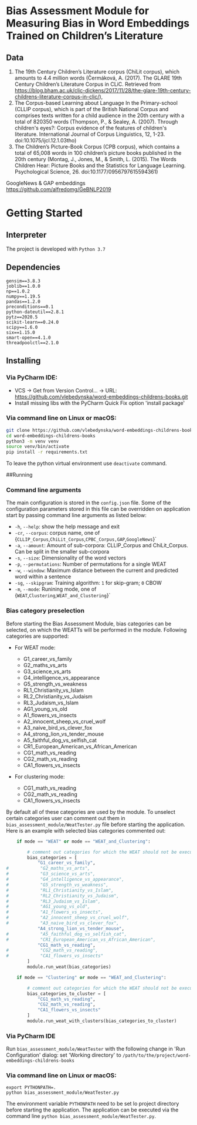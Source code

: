 # Bias Assessment Module for Measuring Bias in Word Embeddings Trained on Children’s Literature
## Data
1) The 19th Century Children’s Literature corpus (ChiLit corpus), which amounts to 4.4 million words (Čermáková, A. (2017). The GLARE 19th Century Children’s Literature Corpus in CLiC. Retrieved from https://blog.bham.ac.uk/clic-dickens/2017/11/28/the-glare-19th-century-childrens-literature-corpus-in-clic/),
2) The Corpus-based Learning about Language In the Primary-school (CLLIP corpus), which is part of the British National Corpus and comprises texts written for a child audience in the 20th century with a total of 820350 words (Thompson, P., & Sealey, A. (2007). Through children's eyes?: Corpus evidence of the features of children's literature. International Journal of Corpus Linguistics, 12, 1-23. doi:10.1075/ijcl.12.1.03tho) 
3) The Children’s Picture-Book Corpus (CPB corpus), which contains a total of 65,008 words in 100 children’s picture books published in the 20th century (Montag, J., Jones, M., & Smith, L. (2015). The Words Children Hear: Picture Books and the Statistics for Language Learning. Psychological Science, 26. doi:10.1177/0956797615594361)

GoogleNews & GAP embeddings https://github.com/alfredomg/GeBNLP2019

# Getting Started
## Interpreter
The project is developed with `Python 3.7`
## Dependencies
```
gensim==3.8.3
joblib==1.0.0
np==1.0.2
numpy==1.19.5
pandas==1.2.0
preconditions==0.1
python-dateutil==2.8.1
pytz==2020.5
scikit-learn==0.24.0
scipy==1.6.0
six==1.15.0
smart-open==4.1.0
threadpoolctl==2.1.0
```
## Installing

### Via PyCharm IDE:
* VCS -> Get from Version Control... -> URL: https://github.com/vlebedynska/word-embeddings-childrens-books.git
* Install missing libs with the PyCharm Quick Fix option 'install package'


### Via command line on Linux or macOS:
```bash
git clone https://github.com/vlebedynska/word-embeddings-childrens-books.git
cd word-embeddings-childrens-books
python3 -m venv venv
source venv/bin/activate
pip install -r requirements.txt
```

To leave the python virtual environment use `deactivate` command.


##Running
### Command line arguments
The main configuration is stored in the `config.json` file. Some of the configuration parameters stored in this file
 can be overridden on application start by passing command line arguments as listed below:

* `-h`, `--help`: show the help message and exit
* `-cr`, `--corpus`: corpus name, one of {`CLLIP_Corpus`,`ChiLit_Corpus`,`CPBC_Corpus,GAP`,`GoogleNews`}`
* `-a`, `--amount`: Amount of sub-corpora: CLLIP_Corpus and СhiLit_Corpus. Can be split in the smaller sub-corpora
* `-s`, `--size`: Dimensionality of the word vectors
* `-p`, `--permutations`: Number of permutations for a single WEAT
* `-w`, `--window`: Maximum distance between the current and predicted word within a sentence
* `-sg`, `--skipgram`: Training algorithm: `1` for skip-gram; `0` CBOW
* `-m`, `--mode`: Runining mode, one of {`WEAT`,`Clustering`,`WEAT_and_Clustering`}`


### Bias category preselection

Before starting the Bias Assessment Module, bias categories can be selected, on which the WEATTs will be performed in the module.
Following categories are supported: 

* For WEAT mode:
    * G1_career_vs_family
    * G2_maths_vs_arts
    * G3_science_vs_arts
    * G4_intelligence_vs_appearance
    * G5_strength_vs_weakness
    * RL1_Christianity_vs_Islam
    * RL2_Christianity_vs_Judaism
    * RL3_Judaism_vs_Islam
    * AG1_young_vs_old
    * A1_flowers_vs_insects
    * A2_innocent_sheep_vs_cruel_wolf
    * A3_naive_bird_vs_clever_fox
    * A4_strong_lion_vs_tender_mouse
    * A5_faithful_dog_vs_selfish_cat
    * CR1_European_American_vs_African_American
    * CG1_math_vs_reading
    * CG2_math_vs_reading
    * CA1_flowers_vs_insects
    
* For clustering mode:
    * CG1_math_vs_reading
    * CG2_math_vs_reading
    * CA1_flowers_vs_insects

By default all of these categories are used by the module.
To unselect certain categories user can comment out them in `bias_assessment_module/WeatTester.py` file before starting the application.
Here is an example with selected bias categories commented out:
```python
    if mode == "WEAT" or mode == "WEAT_and_Clustering":

        # comment out categories for which the WEAT should not be executed
        bias_categories = [
            "G1_career_vs_family",
#            "G2_maths_vs_arts",
#            "G3_science_vs_arts",
#            "G4_intelligence_vs_appearance",
#            "G5_strength_vs_weakness",
#            "RL1_Christianity_vs_Islam",
#            "RL2_Christianity_vs_Judaism",
#            "RL3_Judaism_vs_Islam",
#            "AG1_young_vs_old",
#            "A1_flowers_vs_insects",
#            "A2_innocent_sheep_vs_cruel_wolf",
#            "A3_naive_bird_vs_clever_fox",
            "A4_strong_lion_vs_tender_mouse",
#            "A5_faithful_dog_vs_selfish_cat",
#            "CR1_European_American_vs_African_American",
            "CG1_math_vs_reading",
#            "CG2_math_vs_reading",
#            "CA1_flowers_vs_insects"
        ]
        module.run_weat(bias_categories)

    if mode == "Clustering" or mode == "WEAT_and_Clustering":

        # comment out categories for which the WEAT should not be executed
        bias_categories_to_cluster = [
            "CG1_math_vs_reading",
            "CG2_math_vs_reading",
            "CA1_flowers_vs_insects"
        ]
        module.run_weat_with_clusters(bias_categories_to_cluster)

```

### Via PyCharm IDE
Run `bias_assessment_module/WeatTester` with the following change in 'Run Configuration' dialog: set 'Working directory' to
`/path/to/the/project/word-embeddings-childrens-books`

### Via command line on Linux or macOS:

```
export PYTHONPATH=.
python bias_assessment_module/WeatTester.py
```
The environment variable `PYTHONPATH` need to be set lo project directory before starting the application. 
The application can be executed via the command line `python bias_assessment_module/WeatTester.py`.



